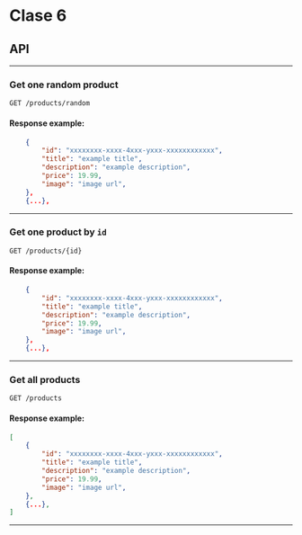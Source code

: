 # Clase 6

## API

---

### Get one random product

```http
GET /products/random
```

#### Response example:

```json
    {
        "id": "xxxxxxxx-xxxx-4xxx-yxxx-xxxxxxxxxxxx",
        "title": "example title",
        "description": "example description",
        "price": 19.99,
        "image": "image url",
    },
    {...},
```

---

### Get one product by `id`

```http
GET /products/{id}
```

#### Response example:

```json
    {
        "id": "xxxxxxxx-xxxx-4xxx-yxxx-xxxxxxxxxxxx",
        "title": "example title",
        "description": "example description",
        "price": 19.99,
        "image": "image url",
    },
    {...},
```

---

### Get all products

```http
GET /products
```

#### Response example:

```json
[
    {
        "id": "xxxxxxxx-xxxx-4xxx-yxxx-xxxxxxxxxxxx",
        "title": "example title",
        "description": "example description",
        "price": 19.99,
        "image": "image url",
    },
    {...},
]
```

---
